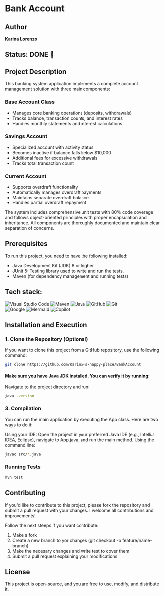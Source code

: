 # Bank Account

## Author
**Karina Lorenzo**
  
## Status: DONE 🚀

## Project Description

This banking system application implements a complete account management solution with three main components:

### Base Account Class
- Manages core banking operations (deposits, withdrawals)
- Tracks balance, transaction counts, and interest rates
- Handles monthly statements and interest calculations 
### Savings Account
- Specialized account with activity status
- Becomes inactive if balance falls below $10,000
- Additional fees for excessive withdrawals
- Tracks total transaction count
### Current Account
- Supports overdraft functionality
- Automatically manages overdraft payments
- Maintains separate overdraft balance
- Handles partial overdraft repayment

The system includes comprehensive unit tests with 80% code coverage and follows object-oriented principles with proper encapsulation and inheritance. All components are thoroughly documented and maintain clear separation of concerns.

## Prerequisites
To run this project, you need to have the following installed:

- Java Development Kit (JDK) 8 or higher
- JUnit 5: Testing library used to write and run the tests.
- Maven (for dependency management and running tests)

## Tech stack:

![Visual Studio Code](https://img.shields.io/badge/-Visual_Studio_Code-007ACC?logo=visual-studio-code&logoColor=white&style=flat)
![Maven](https://img.shields.io/badge/-Maven-C71A36?logo=apache-maven&logoColor=white&style=flat)
![Java](https://img.shields.io/badge/-Java-007396?logo=java&logoColor=white&style=flat)
![GitHub](https://img.shields.io/badge/-GitHub-181717?logo=github&logoColor=white&style=flat)
![Git](https://img.shields.io/badge/-Git-F05032?logo=git&logoColor=white&style=flat)  
![Google](https://img.shields.io/badge/-Google-4285F4?logo=google&logoColor=white&style=flat)
![Mermaid](https://img.shields.io/badge/-Mermaid-0084C8?style=flat&logo=mermaid&logoColor=white)
![Copilot](https://img.shields.io/badge/-Copilot-0078D4?style=flat&logo=microsoft&logoColor=white)


## Installation and Execution
### 1. Clone the Repository (Optional)
If you want to clone this project from a GitHub repository, use the following command:

```sh
git clone https://github.com/Karina-s-happy-place/BankAccount
```
#### Make sure you have Java JDK installed. You can verify it by running:
Navigate to the project directory and run:
```sh
java -version
```

### 3. Compilation
You can run the main application by executing the App class. Here are two ways to do it:

Using your IDE: Open the project in your preferred Java IDE (e.g., IntelliJ IDEA, Eclipse), navigate to App.java, and run the main method.
Using the command line:

```sh
javac src/*.java
```

### Running Tests

```sh
mvn test
```

## Contributing
If you'd like to contribute to this project, please fork the repository and submit a pull request with your changes. I welcome all contributions and improvements!

Follow the next steeps if you want contribute:

1. Make a fork
2. Create a new branch to yor changes (git checkout -b feature/name-branch)
3. Make the necesary changes and write test to cover them
4. Submit a pull request explaining your modifications


## License
This project is open-source, and you are free to use, modify, and distribute it.
